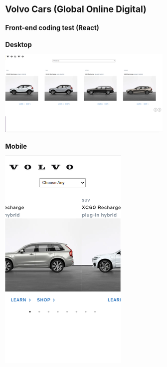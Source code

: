 # Volvo Cars (Global Online Digital)

## Front-end coding test (React)

## Desktop

![ProductListDesktop](./docs/Volvo-productList-Desktop.png)

## Mobile

![ProductListMobile](./docs/Volvo-productList-mobile.png)
